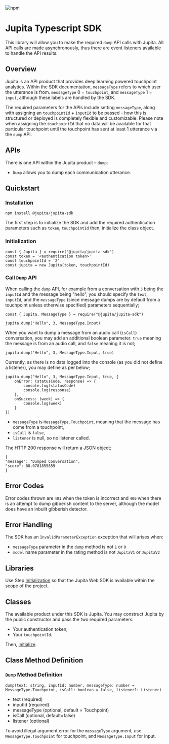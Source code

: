 
![npm](https://img.shields.io/npm/v/@jupita/jupita-sdk)

# Jupita Typescript SDK

This library will allow you to make the required `dump` API calls with Jupita. All API calls are made asynchronously, thus there are event listeners available to handle the API results.

## Overview
Jupita is an API product that provides deep learning powered touchpoint analytics. Within the SDK documentation, `messageType` refers to which user the utterance is from. `messageType` 0 = `touchpoint`, and `messageType` 1 = `input`, although these labels are handled by the SDK.

The required parameters for the APIs include setting `messageType`, along with assigning an `touchpointId` + `inputId` to be passed - how this is structured or deployed is completely flexible and customizable. Please note when assigning the `touchpointId` that no data will be available for that particular touchpoint until the touchpoint has sent at least 1 utterance via the `dump` API. 

## APIs
There is one API within the Jupita product – `dump`:

- `Dump` allows you to dump each communication utterance.


##  Quickstart

### Installation

```
npm install @jupita/jupita-sdk
```


The first step is to initialize the SDK and add the required authentication parameters such as `token`, `touchpointId` then, initialize the class object.

### Initialization

```
const { Jupita } = require("@jupita/jupita-sdk")
const token = '<authentication token>'
const touchpointId = '2'
const jupita = new Jupita(token, touchpointId)
```

### Call `Dump` API

When calling the `dump` API, for example from a conversation with `3` being the `inputId` and the message being "hello", you should specify the `text`, `inputId`, and the `messageType` (since message dumps are by default from a touchpoint unless otherwise specified) parameters sequentially;
```
const { Jupita, MessageType } = require("@jupita/jupita-sdk")

jupita.dump("Hello", 3, MessageType.Input)
```

When you want to dump a message from an audio call (`isCall`) conversation, you may add an additional boolean parameter. `true` meaning the message is from an audio call, and `false` meaning it is not;

```
jupita.dump("Hello", 3, MessageType.Input, true)
```

Currently, as there is no data logged into the console (as you did not define a listener), you may define as per below;
```
jupita.dump("Hello", 3, MessageType.Input, true, {
    onError: (statusCode, response) => {
        console.log(statusCode)
        console.log(response)
    }, 
    onSuccess: (week) => {
        console.log(week)
    }
})
```

- `messageType` is `MessageType.Touchpoint`, meaning that the message has come from a touchpoint,
- `isCall` is `false`,
- `listener` is null, so no listener called.

The HTTP 200 response will return a JSON object;

```
{
"message": "Dumped Conversation",
"score": 88.0781855859
}
```

## Error Codes

Error codes thrown are `401` when the token is incorrect and `400` when there is an attempt to dump gibberish content to the server, although the model does have an inbuilt gibberish detector.

## Error Handling

The SDK has an `InvalidParameterException` exception that will arises when:
- `messageType` parameter in the `dump` method is not `1` or `0`
- `model` name parameter in the rating method is not `JupitaV1` or `JupitaV2`

## Libraries

Use Step [Initialization](#initialization) so
that the Jupita Web SDK is available within the scope of the project.


## Classes

The available product under this SDK is Jupita. You may construct Jupita by the public constructor and pass the two required parameters:

- Your authentication token,
- Your `touchpointId`.

Then, [initialize](#initialization).

## Class Method Definition

### `Dump` Method Definition

```
dump(text: string, inputId: number, messageType: number = MessageType.Touchpoint, isCall: boolean = false, listener?: Listener)
```

* text (required)
* inputId (required)
* messageType (optional, default = Touchpoint)
* isCall (optional, default=false)
* listener (optional)

To avoid illegal argument error for the `messageType` argument, use `MessageType.Touchpoint` for touchpoint, and `MessageType.Input` for input.
